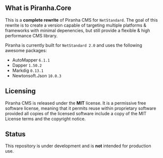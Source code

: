 ﻿## What is Piranha.Core

This is a **complete rewrite** of Piranha CMS for `NetStandard`. The goal of this rewrite 
is to create a version capable of targeting multiple platforms & frameworks with minimal
depenencies, but still provide a flexible & high performance CMS library.

Piranha is currently built for `NetStandard 2.0` and uses the following awesome packages:

* AutoMapper `6.1.1`
* Dapper `1.50.2`
* Markdig `0.13.1`
* Newtonsoft.Json `10.0.3`

## Licensing
Piranha CMS is released under the **MIT** license. It is a permissive free software license,
meaning that it permits reuse within proprietary software provided all copies of the licensed
software include a copy of the MIT License terms and the copyright notice.

## Status
This repository is under development and is **not** intended for production use.

